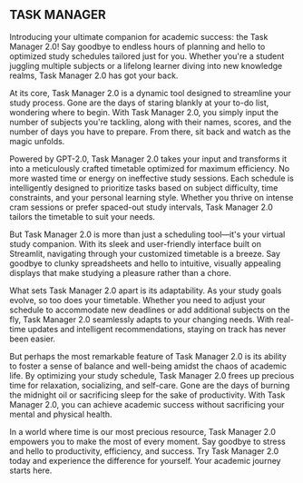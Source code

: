 TASK MANAGER
---
Introducing your ultimate companion for academic success: the Task Manager 2.0! Say goodbye to endless hours of planning and hello to optimized study schedules tailored just for you. Whether you're a student juggling multiple subjects or a lifelong learner diving into new knowledge realms, Task Manager 2.0 has got your back.

At its core, Task Manager 2.0 is a dynamic tool designed to streamline your study process. Gone are the days of staring blankly at your to-do list, wondering where to begin. With Task Manager 2.0, you simply input the number of subjects you're tackling, along with their names, scores, and the number of days you have to prepare. From there, sit back and watch as the magic unfolds.

Powered by GPT-2.0, Task Manager 2.0 takes your input and transforms it into a meticulously crafted timetable optimized for maximum efficiency. No more wasted time or energy on ineffective study sessions. Each schedule is intelligently designed to prioritize tasks based on subject difficulty, time constraints, and your personal learning style. Whether you thrive on intense cram sessions or prefer spaced-out study intervals, Task Manager 2.0 tailors the timetable to suit your needs.

But Task Manager 2.0 is more than just a scheduling tool—it's your virtual study companion. With its sleek and user-friendly interface built on Streamlit, navigating through your customized timetable is a breeze. Say goodbye to clunky spreadsheets and hello to intuitive, visually appealing displays that make studying a pleasure rather than a chore.

What sets Task Manager 2.0 apart is its adaptability. As your study goals evolve, so too does your timetable. Whether you need to adjust your schedule to accommodate new deadlines or add additional subjects on the fly, Task Manager 2.0 seamlessly adapts to your changing needs. With real-time updates and intelligent recommendations, staying on track has never been easier.

But perhaps the most remarkable feature of Task Manager 2.0 is its ability to foster a sense of balance and well-being amidst the chaos of academic life. By optimizing your study schedule, Task Manager 2.0 frees up precious time for relaxation, socializing, and self-care. Gone are the days of burning the midnight oil or sacrificing sleep for the sake of productivity. With Task Manager 2.0, you can achieve academic success without sacrificing your mental and physical health.

In a world where time is our most precious resource, Task Manager 2.0 empowers you to make the most of every moment. Say goodbye to stress and hello to productivity, efficiency, and success. Try Task Manager 2.0 today and experience the difference for yourself. Your academic journey starts here.
